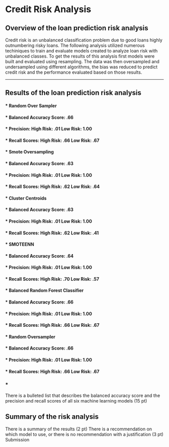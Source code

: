 # Credit Risk Analysis


## Overview of the loan prediction risk analysis


Credit risk is an unbalanced classification problem due to good loans highly outnumbering risky loans. The following analysis utilized numerous techiniques to train and evaluate models created to analyze loan risk with unbalanced classes. To get the results of this analysis first models were built and evaluated using resampling. The data was then oversampled and undersampled using different algorithms, the bias was reduced to predict credit risk and the performance evaluated based on those results.
 
---
## Results of the loan prediction risk analysis


#### * Random Over Sampler
#### *    Balanced Accuracy Score: .66
#### *    Precision: High Risk: .01 Low Risk: 1.00
#### *    Recall Scores: High Risk: .66 Low Risk: .67

#### * Smote Oversampling
#### *    Balanced Accuracy Score: .63
#### *    Precision: High Risk: .01 Low Risk: 1.00
#### *    Recall Scores: High Risk: .62 Low Risk: .64

#### * Cluster Centroids
#### *    Balanced Accuracy Score: .63
#### *    Precision: High Risk: .01 Low Risk: 1.00
#### *    Recall Scores: High Risk: .62 Low Risk: .41

#### * SMOTEENN
#### *    Balanced Accuracy Score: .64
#### *    Precision: High Risk: .01 Low Risk: 1.00
#### *    Recall Scores: High Risk: .70 Low Risk: .57

#### * Balanced Random Forest Classifier
#### *    Balanced Accuracy Score: .66
#### *    Precision: High Risk: .01 Low Risk: 1.00
#### *    Recall Scores: High Risk: .66 Low Risk: .67

#### * Random Oversampler
#### *    Balanced Accuracy Score: .66
#### *    Precision: High Risk: .01 Low Risk: 1.00
#### *    Recall Scores: High Risk: .66 Low Risk: .67
### * 
There is a bulleted list that describes the balanced accuracy score and the precision and recall scores of all six machine learning models (15 pt)
## Summary of the risk analysis

There is a summary of the results (2 pt)
There is a recommendation on which model to use, or there is no recommendation with a justification (3 pt)
Submission
